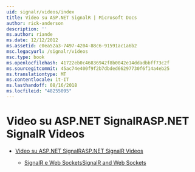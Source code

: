 ```yaml
---
uid: signalr/videos/index
title: Video su ASP.NET SignalR | Microsoft Docs
author: rick-anderson
description: ''
ms.author: riande
ms.date: 12/12/2012
ms.assetid: c0ea52a3-7497-4204-88c6-91591ac1a6b2
msc.legacyurl: /signalr/videos
msc.type: book
ms.openlocfilehash: 41722eb0c46836942f8b0042e14ddadbbff73c2f
ms.sourcegitcommit: 45ac74e400f9f2b7dbded66297730f6f14a4eb25
ms.translationtype: MT
ms.contentlocale: it-IT
ms.lasthandoff: 08/16/2018
ms.locfileid: "48255095"
---
```

<a name="aspnet-signalr-videos"></a><span data-ttu-id="f993e-102">Video su ASP.NET SignalR</span><span class="sxs-lookup"><span data-stu-id="f993e-102">ASP.NET SignalR Videos</span></span>
====================
- [<span data-ttu-id="f993e-103">Video su ASP.NET SignalR</span><span class="sxs-lookup"><span data-stu-id="f993e-103">ASP.NET SignalR Videos</span></span>](getting-started/index.md)

    - [<span data-ttu-id="f993e-104">SignalR e Web Sockets</span><span class="sxs-lookup"><span data-stu-id="f993e-104">SignalR and Web Sockets</span></span>](getting-started/signalr-and-web-sockets.md)
